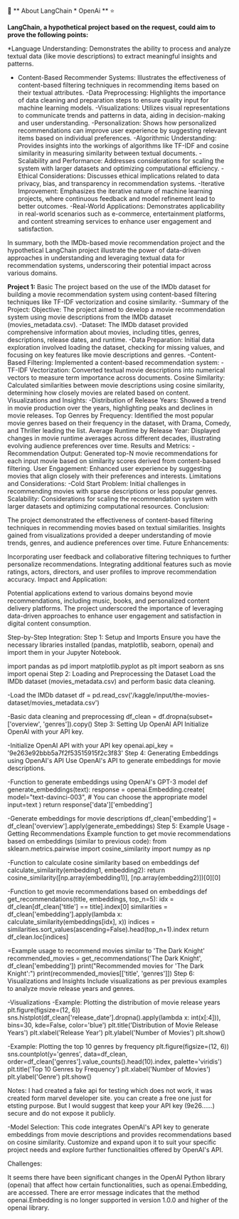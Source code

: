 

:rocket: ** About LangChain * OpenAi ** :star:


 **LangChain, a hypothetical project based on the request, could aim to prove the following points:**

*Language Understanding: Demonstrates the ability to process and analyze textual data (like movie descriptions) to extract meaningful insights and patterns.
* Content-Based Recommender Systems: Illustrates the effectiveness of content-based filtering techniques in recommending items based on their textual attributes.
-Data Preprocessing: Highlights the importance of data cleaning and preparation steps to ensure quality input for machine learning models.
-Visualizations: Utilizes visual representations to communicate trends and patterns in data, aiding in decision-making and user understanding.
-Personalization: Shows how personalized recommendations can improve user experience by suggesting relevant items based on individual preferences.
-Algorithmic Understanding: Provides insights into the workings of algorithms like TF-IDF and cosine similarity in measuring similarity between textual documents.
-Scalability and Performance: Addresses considerations for scaling the system with larger datasets and optimizing computational efficiency.
-Ethical Considerations: Discusses ethical implications related to data privacy, bias, and transparency in recommendation systems.
-Iterative Improvement: Emphasizes the iterative nature of machine learning projects, where continuous feedback and model refinement lead to better outcomes.
-Real-World Applications: Demonstrates applicability in real-world scenarios such as e-commerce, entertainment platforms, and content streaming services to enhance user engagement and satisfaction.

In summary, both the IMDb-based movie recommendation project and the hypothetical LangChain project illustrate the power of data-driven approaches in understanding and leveraging textual data for recommendation systems, underscoring their potential impact across various domains.

**Project 1:** 
Basic The project based on the use of the IMDb dataset for building a movie recommendation system using content-based filtering techniques like TF-IDF vectorization and cosine similarity.
-Summary of the Project: Objective: The project aimed to develop a movie recommendation system using movie descriptions from the IMDb dataset (movies_metadata.csv).
-Dataset: The IMDb dataset provided comprehensive information about movies, including titles, genres, descriptions, release dates, and runtime.
-Data Preparation: Initial data exploration involved loading the dataset, checking for missing values, and focusing on key features like movie descriptions and genres.
-Content-Based Filtering: Implemented a content-based recommendation system:
-TF-IDF Vectorization: Converted textual movie descriptions into numerical vectors to measure term importance across documents. Cosine Similarity: Calculated similarities between movie descriptions using cosine similarity, determining how closely movies are related based on content. Visualizations and Insights:
-Distribution of Release Years: Showed a trend in movie production over the years, highlighting peaks and declines in movie releases. Top Genres by Frequency: Identified the most popular movie genres based on their frequency in the dataset, with Drama, Comedy, and Thriller leading the list. Average Runtime by Release Year: Displayed changes in movie runtime averages across different decades, illustrating evolving audience preferences over time. Results and Metrics:
-Recommendation Output: Generated top-N movie recommendations for each input movie based on similarity scores derived from content-based filtering. User Engagement: Enhanced user experience by suggesting movies that align closely with their preferences and interests. Limitations and Considerations:
-Cold Start Problem: Initial challenges in recommending movies with sparse descriptions or less popular genres. Scalability: Considerations for scaling the recommendation system with larger datasets and optimizing computational resources. Conclusion:

The project demonstrated the effectiveness of content-based filtering techniques in recommending movies based on textual similarities. Insights gained from visualizations provided a deeper understanding of movie trends, genres, and audience preferences over time. Future Enhancements:

Incorporating user feedback and collaborative filtering techniques to further personalize recommendations. Integrating additional features such as movie ratings, actors, directors, and user profiles to improve recommendation accuracy. Impact and Application:

Potential applications extend to various domains beyond movie recommendations, including music, books, and personalized content delivery platforms. The project underscored the importance of leveraging data-driven approaches to enhance user engagement and satisfaction in digital content consumption.

Step-by-Step Integration: Step 1: Setup and Imports Ensure you have the necessary libraries installed (pandas, matplotlib, seaborn, openai) and import them in your Jupyter Notebook.

import pandas as pd import matplotlib.pyplot as plt import seaborn as sns import openai Step 2: Loading and Preprocessing the Dataset Load the IMDb dataset (movies_metadata.csv) and perform basic data cleaning.

-Load the IMDb dataset
df = pd.read_csv('/kaggle/input/the-movies-dataset/movies_metadata.csv')

-Basic data cleaning and preprocessing
df_clean = df.dropna(subset=['overview', 'genres']).copy() Step 3: Setting Up OpenAI API Initialize OpenAI with your API key.

-Initialize OpenAI API with your API key
openai.api_key = '9e263e92bbb5a7f2f53515915f2c3f83' Step 4: Generating Embeddings using OpenAI's API Use OpenAI's API to generate embeddings for movie descriptions.

-Function to generate embeddings using OpenAI's GPT-3 model
def generate_embeddings(text): response = openai.Embedding.create( model="text-davinci-003", # You can choose the appropriate model input=text ) return response['data']['embedding']

-Generate embeddings for movie descriptions
df_clean['embedding'] = df_clean['overview'].apply(generate_embeddings) Step 5: Example Usage - Getting Recommendations Example function to get movie recommendations based on embeddings (similar to previous code):
from sklearn.metrics.pairwise import cosine_similarity 
import numpy as np

-Function to calculate cosine similarity based on embeddings
def calculate_similarity(embedding1, embedding2): return cosine_similarity([np.array(embedding1)], [np.array(embedding2)])[0][0]

-Function to get movie recommendations based on embeddings
def get_recommendations(title, embeddings, top_n=5): idx = df_clean[df_clean['title'] == title].index[0] similarities = df_clean['embedding'].apply(lambda x: calculate_similarity(embeddings[idx], x)) indices = similarities.sort_values(ascending=False).head(top_n+1).index return df_clean.loc[indices]

=Example usage to recommend movies similar to 'The Dark Knight'
recommended_movies = get_recommendations('The Dark Knight', df_clean['embedding']) print("Recommended movies for 'The Dark Knight':") print(recommended_movies[['title', 'genres']]) Step 6: Visualizations and Insights Include visualizations as per previous examples to analyze movie release years and genres.

-Visualizations
-Example: Plotting the distribution of movie release years
plt.figure(figsize=(12, 6)) 
sns.histplot(df_clean['release_date'].dropna().apply(lambda x: int(x[:4])), bins=30, kde=False, color='blue') 
plt.title('Distribution of Movie Release Years') 
plt.xlabel('Release Year') 
plt.ylabel('Number of Movies') 
plt.show()

-Example: Plotting the top 10 genres by frequency
plt.figure(figsize=(12, 6)) 
sns.countplot(y='genres', data=df_clean, order=df_clean['genres'].value_counts().head(10).index, palette='viridis') 
plt.title('Top 10 Genres by Frequency') 
plt.xlabel('Number of Movies') 
plt.ylabel('Genre') 
plt.show() 

Notes: I had created a fake api for testing which does not work, it was created form marvel developer site. you can create a free one just for etsting purpose. But I would suggest that keep your API key (9e26......) secure and do not expose it publicly. 


-Model Selection: This code integrates OpenAI's API key to generate embeddings from movie descriptions and provides recommendations based on cosine similarity. Customize and expand upon it to suit your specific project needs and explore further functionalities offered by OpenAI's API.

Challenges:

It seems there have been significant changes in the OpenAI Python library (openai) that affect how certain functionalities, such as openai.Embedding, are accessed. There are error message indicates that the method openai.Embedding is no longer supported in version 1.0.0 and higher of the openai library.
